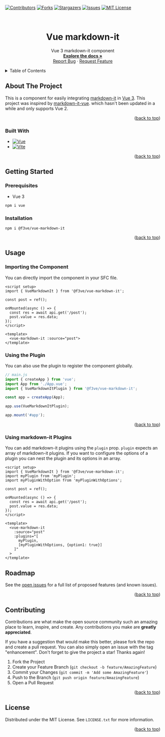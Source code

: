 <!-- Improved compatibility of back to top link: See: https://github.com/othneildrew/Best-README-Template/pull/73 -->

<a name="readme-top"></a>

<!--
*** Thanks for checking out the Best-README-Template. If you have a suggestion
*** that would make this better, please fork the repo and create a pull request
*** or simply open an issue with the tag "enhancement".
*** Don't forget to give the project a star!
*** Thanks again! Now go create something AMAZING! :D
-->

<!-- PROJECT SHIELDS -->
<!--
*** I'm using markdown "reference style" links for readability.
*** Reference links are enclosed in brackets [ ] instead of parentheses ( ).
*** See the bottom of this document for the declaration of the reference variables
*** for contributors-url, forks-url, etc. This is an optional, concise syntax you may use.
*** https://www.markdownguide.org/basic-syntax/#reference-style-links
-->

[![Contributors][contributors-shield]][contributors-url]
[![Forks][forks-shield]][forks-url]
[![Stargazers][stars-shield]][stars-url]
[![Issues][issues-shield]][issues-url]
[![MIT License][license-shield]][license-url]

<!-- [![LinkedIn][linkedin-shield]][linkedin-url] -->

<!-- PROJECT LOGO -->
<br />
<div align="center">

<h1 align="center">Vue markdown-it</h1>

  <p align="center">
    Vue 3 markdown-it component
    <br />
    <a href="https://github.com/f3ve/vue-markdown-it"><strong>Explore the docs »</strong></a>
    <br />
    <a href="https://github.com/f3ve/vue-markdown-it/issues">Report Bug</a>
    ·
    <a href="https://github.com/f3ve/vue-markdown-it/issues">Request Feature</a>
  </p>
</div>

<!-- TABLE OF CONTENTS -->
<details>
  <summary>Table of Contents</summary>
  <ol>
    <li>
      <a href="#about-the-project">About The Project</a>
      <ul>
        <li><a href="#built-with">Built With</a></li>
      </ul>
    </li>
    <li>
      <a href="#getting-started">Getting Started</a>
      <ul>
        <li><a href="#prerequisites">Prerequisites</a></li>
        <li><a href="#installation">Installation</a></li>
      </ul>
    </li>
    <li><a href="#usage">Usage</a></li>
    <li><a href="#roadmap">Roadmap</a></li>
    <li><a href="#contributing">Contributing</a></li>
    <li><a href="#license">License</a></li>
    <li><a href="#contact">Contact</a></li>
    <li><a href="#acknowledgments">Acknowledgments</a></li>
  </ol>
</details>

<!-- ABOUT THE PROJECT -->

## About The Project

This is a component for easily integrating [markdown-it](https://github.com/markdown-it/markdown-it) in [Vue 3](https://vuejs.org/). This project was inspired by [markdown-it-vue](https://github.com/ravenq/markdown-it-vue). which hasn't been updated in a while and only supports Vue 2.

<p align="right">(<a href="#readme-top">back to top</a>)</p>

### Built With

- [![Vue][Vue.js]][Vue-url]
- [![Vite][Vite.js]][Vite-url]

<p align="right">(<a href="#readme-top">back to top</a>)</p>

<!-- GETTING STARTED -->

## Getting Started

### Prerequisites

- Vue 3

```bash
npm i vue
```

### Installation

```
npm i @f3ve/vue-markdown-it
```

<p align="right">(<a href="#readme-top">back to top</a>)</p>

<!-- USAGE EXAMPLES -->

## Usage

### Importing the Component

You can directly import the component in your SFC file.

```vue
<script setup>
import { VueMarkdownIt } from '@f3ve/vue-markdown-it';

const post = ref();

onMounted(async () => {
  const res = await api.get('/post');
  post.value = res.data;
});
</script>

<template>
  <vue-markdown-it :source="post">
</template>
```

### Using the Plugin

You can also use the plugin to register the component globally.

```js
// main.js
import { createApp } from 'vue';
import App from './App.vue';
import { VueMarkdownItPlugin } from '@f3ve/vue-markdown-it';

const app = createApp(App);

app.use(VueMarkdownItPlugin);

app.mount('#app');
```

<p align="right">(<a href="#readme-top">back to top</a>)</p>

### Using markdown-it Plugins

You can add markdown-it plugins using the `plugin` prop. `plugin` expects an array of markdown-it plugins. If you want to configure the options of a plugin you can nest the plugin and its options in an array.

```vue
<script setup>
import { VueMarkdownIt } from '@f3ve/vue-markdown-it';
import myPlugin from 'myPlugin';
import myPluginWithOption from 'myPluginWithOptions';

const post = ref();

onMounted(async () => {
  const res = await api.get('/post');
  post.value = res.data;
});
</script>

<template>
  <vue-markdown-it
    :source="post"
    :plugins="[
      myPlugin,
      [myPluginWithOptions, {option1: true}]
    ]"
  >
</template>
```

<!-- ROADMAP -->

## Roadmap

See the [open issues](https://github.com/f3ve/vue-markdown-it/issues) for a full list of proposed features (and known issues).

<p align="right">(<a href="#readme-top">back to top</a>)</p>

<!-- CONTRIBUTING -->

## Contributing

Contributions are what make the open source community such an amazing place to learn, inspire, and create. Any contributions you make are **greatly appreciated**.

If you have a suggestion that would make this better, please fork the repo and create a pull request. You can also simply open an issue with the tag "enhancement".
Don't forget to give the project a star! Thanks again!

1. Fork the Project
2. Create your Feature Branch (`git checkout -b feature/AmazingFeature`)
3. Commit your Changes (`git commit -m 'Add some AmazingFeature'`)
4. Push to the Branch (`git push origin feature/AmazingFeature`)
5. Open a Pull Request

<p align="right">(<a href="#readme-top">back to top</a>)</p>

<!-- LICENSE -->

## License

Distributed under the MIT License. See `LICENSE.txt` for more information.

<p align="right">(<a href="#readme-top">back to top</a>)</p>

<!-- MARKDOWN LINKS & IMAGES -->
<!-- https://www.markdownguide.org/basic-syntax/#reference-style-links -->

[contributors-shield]: https://img.shields.io/github/contributors/f3ve/vue-markdown-it.svg?style=for-the-badge
[contributors-url]: https://github.com/f3ve/vue-markdown-it/graphs/contributors
[forks-shield]: https://img.shields.io/github/forks/f3ve/vue-markdown-it.svg?style=for-the-badge
[forks-url]: https://github.com/f3ve/vue-markdown-it/network/members
[stars-shield]: https://img.shields.io/github/stars/f3ve/vue-markdown-it.svg?style=for-the-badge
[stars-url]: https://github.com/f3ve/vue-markdown-it/stargazers
[issues-shield]: https://img.shields.io/github/issues/f3ve/vue-markdown-it.svg?style=for-the-badge
[issues-url]: https://github.com/f3ve/vue-markdown-it/issues
[license-shield]: https://img.shields.io/github/license/f3ve/vue-markdown-it.svg?style=for-the-badge
[license-url]: https://github.com/f3ve/vue-markdown-it/blob/master/LICENSE.txt
[linkedin-shield]: https://img.shields.io/badge/-LinkedIn-black.svg?style=for-the-badge&logo=linkedin&colorB=555
[linkedin-url]: https://linkedin.com/in/linkedin_username
[product-screenshot]: images/screenshot.png
[Next.js]: https://img.shields.io/badge/next.js-000000?style=for-the-badge&logo=nextdotjs&logoColor=white
[Next-url]: https://nextjs.org/
[React.js]: https://img.shields.io/badge/React-20232A?style=for-the-badge&logo=react&logoColor=61DAFB
[React-url]: https://reactjs.org/
[Vue.js]: https://img.shields.io/badge/Vue.js-35495E?style=for-the-badge&logo=vuedotjs&logoColor=4FC08D
[Vue-url]: https://vuejs.org/
[Vite.js]: https://img.shields.io/badge/VITE-35495E?style=for-the-badge&logo=vite
[Vite-url]: https://vitejs.dev
